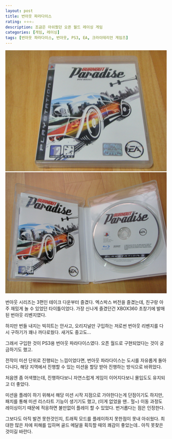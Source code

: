 ```yaml
---
layout: post
title: 번아웃 파라다이스
rating: ⭐️⭐️⭐️☆
description: 조금은 아쉬웠던 오픈 월드 레이싱 게임
categories: [게임, 레이싱]
tags: [번아웃 파라다이스, 번아웃, PS3, EA, 크라이테리언 게임즈]
---
```


![bp](../../img/2009/burnout_paradise_01.jpg)
![bp](../../img/2009/burnout_paradise_02.jpg)

번아웃 시리즈는 3편인 테이크 다운부터 즐겼다. 엑스박스 버전을 즐겼는데, 친구랑 아주 재밌게 놀 수 있었던 타이틀이었다. 가장 신나게 즐겼던건 XBOX360 초창기에 발매된 번아웃 리벤지였다.

하지만 번들 내지는 빅히트는 안사고, 오리지널만 구입하는 저로썬 번아웃 리벤지를 다시 구하기가 꽤나 까다로웠다. 새거도 중고도...

그래서 구입한 것이 PS3용 번아웃 파라다이스였다. 오픈 월드로 구현되었다는 것이 궁금하기도 했고.

전작이 미션 단위로 진행되는 느낌이었다면, 번아웃 파라다이스는 도시를 자유롭게 돌아다니다, 해당 지역에서 진행할 수 있는 미션을 할당 받아 진행하는 방식으로 바뀌었다.

처음엔 좀 어색했는데, 진행하다보니 자연스럽게 게임이 이어지다보니 몰입도도 유지되고 더 좋았다.

미션을 플레이 하기 위해서 해당 미션 시작 지점으로 가야한다는게 단점이기도 하지만, 패치를 통해 미션 리스타트 기능이 생기기도 했고, (이게 없었을 땐.. 헐~) 이동 과정도 레이싱이기 때문에 적응하면 불만없이 플레이 할 수 있었다. 번거롭다는 점은 인정한다.

그보다도 아직 발견 못한것인지, 트래픽 모드를 플레이하지 못한점이 못내 아쉬웠다. 최대한 많은 차에 피해를 입히며 골드 메달을 획득할 때의 쾌감이 좋았는데.. 아직 못찾은 것이길 바란다.